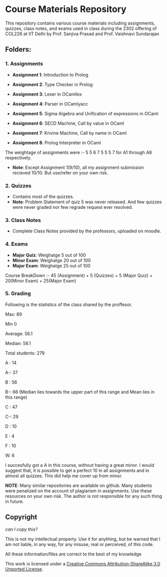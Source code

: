 # Course Materials Repository

This repository contains various course materials including assignments, quizzes, class notes, and exams used in class during the 2302 offering of COL226 at IIT Delhi by Prof. Sanjiva Prasad and Prof. Vaishnavi Sundarajan

## Folders:

### 1. Assignments
- **Assignment 1**: Introduction to Prolog

- **Assignment 2**: Type Checker in Prolog

- **Assignment 3**: Lexer in OCamllex

- **Assignment 4**: Parser in OCamlyacc

- **Assignment 5**: Sigma Algebra and Unification of expressions in OCaml

- **Assignment 6**: SECD Machine, Call by value in OCaml

- **Assignment 7**: Krivine Machine, Call by name in OCaml

- **Assignment 8**: Prolog Interpreter in OCaml

The weightage of assignments were :- 5 5 6 7 5 5 5 7 for A1 through A8 respectively.
- **Note**: Except Assignment 1(9/10), all my assignment submission recieved 10/10. But use/refer on your own risk.

### 2. Quizzes
- Contains most of the quizzes.
- **Note**: Problem Statement of quiz 5 was never released. And few quizzes were never graded nor few regrade request ever resolved.

### 3. Class Notes
- Complete Class Notes provided by the professors, uploaded on moodle.

### 4. Exams
- **Major Quiz**: Weighatge 5 out of 100
- **Minor Exam**: Weighatge 20 out of 100
- **Major Exam**: Weighatge 25 out of 100

Course BreakDown :- 45 (Assignment) + 5 (Quizzes) + 5 (Major Quiz) + 20(Minor Exam) + 25(Major Exam)

### 5. Grading
Following is the statistics of the class shared by the proffesor.

Max: 89

Min 0

Average: 56.1

Median: 58.1

Total students: 279

A : 14

A-: 37

B : 56

B-: 66   (Median lies towards the upper part of this range and Mean lies in this range)

C :  47

C-: 29

D :  10

E : 4

F : 10

W: 6

I succesfully got a A in this course, without having a great minor. I would suggest that, it is possible to get a perfect 10 in all assignments and in almost all quizzes. This did help me cover up from minor.

**NOTE**: Many similar repositories are available on github. Many students were penalized on the account of plagiarism in assignments. Use these resources on your own risk. The author is not responsible for any such thing in future.

## Copyright
_can I copy this?_  

This is not my intellectual property. Use it for anything, but be warned that I am not liable, in any way, for any misuse, real or perceived, of this code.

All these information/files are correct to the best of my knowledge

This work is licensed under a [Creative Commons Attribution-ShareAlike 3.0 Unported License](http://creativecommons.org/licenses/by-sa/3.0/).
